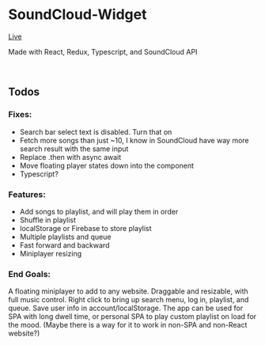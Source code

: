 # SoundCloud-Widget

[Live](https://codicate.github.io/soundcloud-widget/)

Made with React, Redux, Typescript, and SoundCloud API

<br>

## Todos

### Fixes:
- Search bar select text is disabled. Turn that on
- Fetch more songs than just ~10, I know in SoundCloud have way more search result with the same input
- Replace .then with async await
- Move floating player states down into the component
- Typescript?


### Features:
- Add songs to playlist, and will play them in order
- Shuffle in playlist
- localStorage or Firebase to store playlist
- Multiple playlists and queue
- Fast forward and backward
- Miniplayer resizing


### End Goals:
  A floating miniplayer to add to any website. Draggable and resizable, with full music control. Right click to bring up search menu, log in, playlist, and queue. Save user info in account/localStorage. The app can be used for SPA with long dwell time, or personal SPA to play custom playlist on load for the mood. (Maybe there is a way for it to work in non-SPA and non-React website?)
